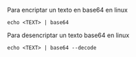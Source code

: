 Para encriptar un texto en base64 en linux
```shell
echo <TEXT> | base64
```

Para desencriptar un texto base64 en linux
```shell
echo <TEXT> | base64 --decode
```